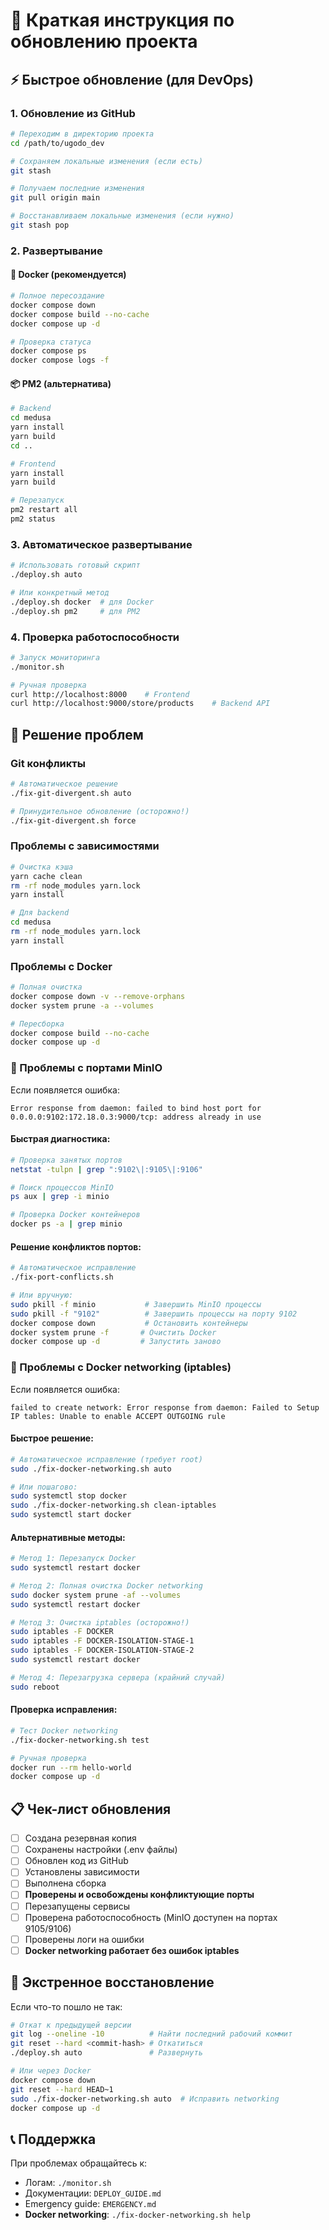 # 🚀 Краткая инструкция по обновлению проекта

## ⚡ Быстрое обновление (для DevOps)

### 1. Обновление из GitHub
```bash
# Переходим в директорию проекта
cd /path/to/ugodo_dev

# Сохраняем локальные изменения (если есть)
git stash

# Получаем последние изменения
git pull origin main

# Восстанавливаем локальные изменения (если нужно)
git stash pop
```

### 2. Развертывание

#### 🐳 Docker (рекомендуется)
```bash
# Полное пересоздание
docker compose down
docker compose build --no-cache
docker compose up -d

# Проверка статуса
docker compose ps
docker compose logs -f
```

#### 📦 PM2 (альтернатива)
```bash
# Backend
cd medusa
yarn install
yarn build
cd ..

# Frontend
yarn install
yarn build

# Перезапуск
pm2 restart all
pm2 status
```

### 3. Автоматическое развертывание
```bash
# Использовать готовый скрипт
./deploy.sh auto

# Или конкретный метод
./deploy.sh docker  # для Docker
./deploy.sh pm2     # для PM2
```

### 4. Проверка работоспособности
```bash
# Запуск мониторинга
./monitor.sh

# Ручная проверка
curl http://localhost:8000    # Frontend
curl http://localhost:9000/store/products    # Backend API
```

## 🔧 Решение проблем

### Git конфликты
```bash
# Автоматическое решение
./fix-git-divergent.sh auto

# Принудительное обновление (осторожно!)
./fix-git-divergent.sh force
```

### Проблемы с зависимостями
```bash
# Очистка кэша
yarn cache clean
rm -rf node_modules yarn.lock
yarn install

# Для backend
cd medusa
rm -rf node_modules yarn.lock
yarn install
```

### Проблемы с Docker
```bash
# Полная очистка
docker compose down -v --remove-orphans
docker system prune -a --volumes

# Пересборка
docker compose build --no-cache
docker compose up -d
```

### 🚨 Проблемы с портами MinIO

Если появляется ошибка:
```
Error response from daemon: failed to bind host port for 0.0.0.0:9102:172.18.0.3:9000/tcp: address already in use
```

#### Быстрая диагностика:
```bash
# Проверка занятых портов
netstat -tulpn | grep ":9102\|:9105\|:9106"

# Поиск процессов MinIO
ps aux | grep -i minio

# Проверка Docker контейнеров
docker ps -a | grep minio
```

#### Решение конфликтов портов:
```bash
# Автоматическое исправление
./fix-port-conflicts.sh

# Или вручную:
sudo pkill -f minio           # Завершить MinIO процессы
sudo pkill -f "9102"          # Завершить процессы на порту 9102
docker compose down           # Остановить контейнеры
docker system prune -f       # Очистить Docker
docker compose up -d         # Запустить заново
```

### 🚨 Проблемы с Docker networking (iptables)

Если появляется ошибка:
```
failed to create network: Error response from daemon: Failed to Setup IP tables: Unable to enable ACCEPT OUTGOING rule
```

#### Быстрое решение:
```bash
# Автоматическое исправление (требует root)
sudo ./fix-docker-networking.sh auto

# Или пошагово:
sudo systemctl stop docker
sudo ./fix-docker-networking.sh clean-iptables
sudo systemctl start docker
```

#### Альтернативные методы:
```bash
# Метод 1: Перезапуск Docker
sudo systemctl restart docker

# Метод 2: Полная очистка Docker networking
sudo docker system prune -af --volumes
sudo systemctl restart docker

# Метод 3: Очистка iptables (осторожно!)
sudo iptables -F DOCKER
sudo iptables -F DOCKER-ISOLATION-STAGE-1
sudo iptables -F DOCKER-ISOLATION-STAGE-2
sudo systemctl restart docker

# Метод 4: Перезагрузка сервера (крайний случай)
sudo reboot
```

#### Проверка исправления:
```bash
# Тест Docker networking
./fix-docker-networking.sh test

# Ручная проверка
docker run --rm hello-world
docker compose up -d
```

## 📋 Чек-лист обновления

- [ ] Создана резервная копия
- [ ] Сохранены настройки (.env файлы)
- [ ] Обновлен код из GitHub
- [ ] Установлены зависимости
- [ ] Выполнена сборка
- [ ] **Проверены и освобождены конфликтующие порты**
- [ ] Перезапущены сервисы
- [ ] Проверена работоспособность (MinIO доступен на портах 9105/9106)
- [ ] Проверены логи на ошибки
- [ ] **Docker networking работает без ошибок iptables**

## 🚨 Экстренное восстановление

Если что-то пошло не так:

```bash
# Откат к предыдущей версии
git log --oneline -10          # Найти последний рабочий коммит
git reset --hard <commit-hash> # Откатиться
./deploy.sh auto               # Развернуть

# Или через Docker
docker compose down
git reset --hard HEAD~1
sudo ./fix-docker-networking.sh auto  # Исправить networking
docker compose up -d
```

## 📞 Поддержка

При проблемах обращайтесь к:
- Логам: `./monitor.sh`
- Документации: `DEPLOY_GUIDE.md`
- Emergency guide: `EMERGENCY.md`
- **Docker networking**: `./fix-docker-networking.sh help` 